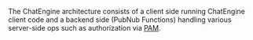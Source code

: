 The ChatEngine architecture consists of a client side running ChatEngine client code and a backend side (PubNub Functions) handling various server-side ops such as authorization via [PAM](https://www.pubnub.com/docs/web-javascript/api-reference-configuration).
